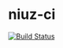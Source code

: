 # niuz-ci
[![Build Status](https://travis-ci.com/anykao/niuz-ci.svg?branch=master)](https://travis-ci.com/anykao/niuz-ci)
